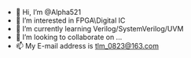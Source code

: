 - 👋 Hi, I’m @Alpha521
- 👀 I’m interested in FPGA\Digital IC
- 🌱 I’m currently learning Verilog/SystemVerilog/UVM
- 💞️ I’m looking to collaborate on ...
- 📫 My E-mail address is tlm_0823@163.com

<!---
Alpha521/Alpha521 is a ✨ special ✨ repository because its `README.md` (this file) appears on your GitHub profile.
You can click the Preview link to take a look at your changes.
--->

